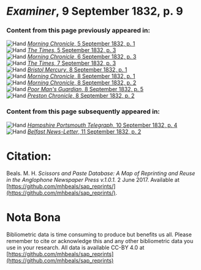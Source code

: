 # *Examiner*, 9 September 1832, p. 9  
  
### Content from this page previously appeared in:  
![Hand](http://scissorsandpaste.net/wp-content/uploads/2017/06/smallhandpointer.png) [*Morning Chronicle*, 5 September 1832, p. 1](https://mhbeals.github.io/sap_html/Morning-Chronicle/Morning-Chronicle-5-September-1832-p-1)  
![Hand](http://scissorsandpaste.net/wp-content/uploads/2017/06/smallhandpointer.png) [*The Times*, 5 September 1832, p. 3](https://mhbeals.github.io/sap_html/The-Times/The-Times-5-September-1832-p-3)  
![Hand](http://scissorsandpaste.net/wp-content/uploads/2017/06/smallhandpointer.png) [*Morning Chronicle*, 6 September 1832, p. 3](https://mhbeals.github.io/sap_html/Morning-Chronicle/Morning-Chronicle-6-September-1832-p-3)  
![Hand](http://scissorsandpaste.net/wp-content/uploads/2017/06/smallhandpointer.png) [*The Times*, 7 September 1832, p. 3](https://mhbeals.github.io/sap_html/The-Times/The-Times-7-September-1832-p-3)  
![Hand](http://scissorsandpaste.net/wp-content/uploads/2017/06/smallhandpointer.png) [*Bristol Mercury*, 8 September 1832, p. 1](https://mhbeals.github.io/sap_html/Bristol-Mercury/Bristol-Mercury-8-September-1832-p-1)  
![Hand](http://scissorsandpaste.net/wp-content/uploads/2017/06/smallhandpointer.png) [*Morning Chronicle*, 8 September 1832, p. 1](https://mhbeals.github.io/sap_html/Morning-Chronicle/Morning-Chronicle-8-September-1832-p-1)  
![Hand](http://scissorsandpaste.net/wp-content/uploads/2017/06/smallhandpointer.png) [*Morning Chronicle*, 8 September 1832, p. 2](https://mhbeals.github.io/sap_html/Morning-Chronicle/Morning-Chronicle-8-September-1832-p-2)  
![Hand](http://scissorsandpaste.net/wp-content/uploads/2017/06/smallhandpointer.png) [*Poor Man's Guardian*, 8 September 1832, p. 5](https://mhbeals.github.io/sap_html/Poor-Man's-Guardian/Poor-Man's-Guardian-8-September-1832-p-5)  
![Hand](http://scissorsandpaste.net/wp-content/uploads/2017/06/smallhandpointer.png) [*Preston Chronicle*, 8 September 1832, p. 2](https://mhbeals.github.io/sap_html/Preston-Chronicle/Preston-Chronicle-8-September-1832-p-2)  
  
### Content from this page subsequently appeared in:  
![Hand](http://scissorsandpaste.net/wp-content/uploads/2017/06/smallhandpointer.png) [*Hampshire Portsmouth Telegraph*, 10 September 1832, p. 4](https://mhbeals.github.io/sap_html/Hampshire-Portsmouth-Telegraph/Hampshire-Portsmouth-Telegraph-10-September-1832-p-4)  
![Hand](http://scissorsandpaste.net/wp-content/uploads/2017/06/smallhandpointer.png) [*Belfast News-Letter*, 11 September 1832, p. 2](https://mhbeals.github.io/sap_html/Belfast-News-Letter/Belfast-News-Letter-11-September-1832-p-2)  


# Citation: 

Beals. M. H. *Scissors and Paste Database: A Map of Reprinting and Reuse in the Anglophone Newspaper Press v.1.0.1.* 2 June 2017. Available at [https://github.com/mhbeals/sap_reprints/](https://github.com/mhbeals/sap_reprints/). 

# Nota Bona

Bibliometric data is time consuming to produce but benefits us all. Please remember to cite or acknowledge this and any other bibliometric data you use in your research. All data is available CC-BY 4.0 at [https://github.com/mhbeals/sap_reprints](https://github.com/mhbeals/sap_reprints)